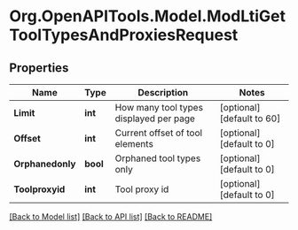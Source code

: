 # Org.OpenAPITools.Model.ModLtiGetToolTypesAndProxiesRequest

## Properties

Name | Type | Description | Notes
------------ | ------------- | ------------- | -------------
**Limit** | **int** | How many tool types displayed per page | [optional] [default to 60]
**Offset** | **int** | Current offset of tool elements | [optional] [default to 0]
**Orphanedonly** | **bool** | Orphaned tool types only | [optional] [default to 0]
**Toolproxyid** | **int** | Tool proxy id | [optional] [default to 0]

[[Back to Model list]](../README.md#documentation-for-models) [[Back to API list]](../README.md#documentation-for-api-endpoints) [[Back to README]](../README.md)

